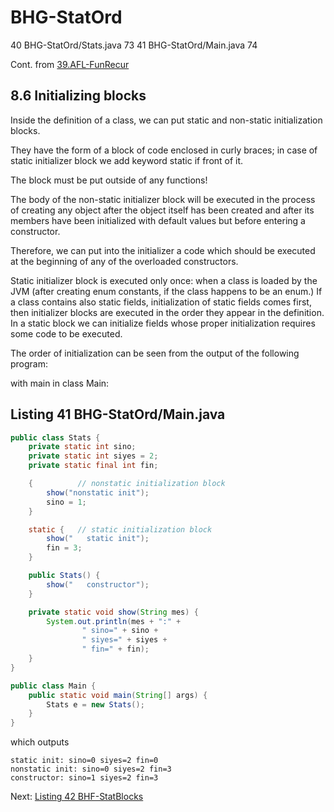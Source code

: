 # BHG-StatOrd
40 BHG-StatOrd/Stats.java 73 41 BHG-StatOrd/Main.java 74

Cont. from [39.AFL-FunRecur](https://github.com/Java-PJATK/39.AFL-FunRecur)  

## 8.6 Initializing blocks  

Inside the definition of a class, we can put static and non-static initialization blocks.   

They have the form of a block of code enclosed in curly braces; in case of static initializer block we add keyword static if front of it.  

The block must be put outside of any functions!  

The body of the non-static initializer block will be executed in the process of creating any object after the object itself has been created and after its members have
been initialized with default values but before entering a constructor.  

Therefore, we can put into the initializer a code which should be executed at the beginning of any of the overloaded constructors.  

Static initializer block is executed only once: when a class is loaded by the JVM (after creating enum constants, if the class happens to be an enum.) If a class contains also static fields, initialization of static fields comes first, then initializer blocks are executed in the order they appear in the definition. In a static block we can initialize fields whose proper initialization requires some code to be executed.  

The order of initialization can be seen from the output of the following program:  

with main in class Main:

## Listing 41 BHG-StatOrd/Main.java  

```java
public class Stats {
    private static int sino;
    private static int siyes = 2;
    private static final int fin;

    {          // nonstatic initialization block
        show("nonstatic init");
        sino = 1;
    }

    static {   // static initialization block
        show("   static init");
        fin = 3;
    }

    public Stats() {
        show("   constructor");
    }

    private static void show(String mes) {
        System.out.println(mes + ":" +
                " sino=" + sino +
                " siyes=" + siyes +
                " fin=" + fin);
    }
}
```


```java
public class Main {
    public static void main(String[] args) {
        Stats e = new Stats();
    }
}
```

which outputs

```
static init: sino=0 siyes=2 fin=0
nonstatic init: sino=0 siyes=2 fin=3
constructor: sino=1 siyes=2 fin=3
```

Next: [Listing 42 BHF-StatBlocks](https://github.com/Java-PJATK/42.BHF-StatBlocks)  


